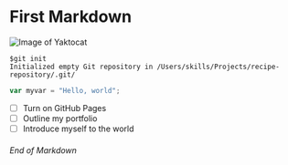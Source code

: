 # First Markdown  
![Image of Yaktocat](https://octodex.github.com/images/yaktocat.png)
```
$git init 
Initialized empty Git repository in /Users/skills/Projects/recipe-repository/.git/
```
```javascript
var myvar = "Hello, world";
```
 - [ ] Turn on GitHub Pages
 - [ ] Outline my portfolio
 - [ ] Introduce myself to the world
###### End of Markdown
